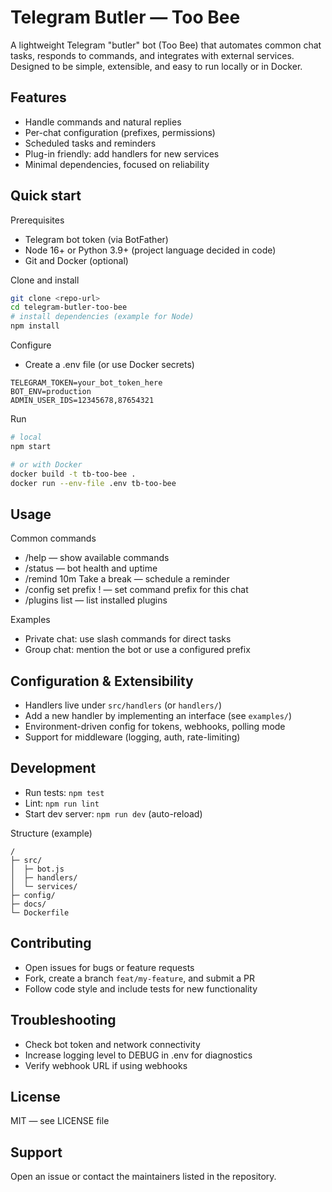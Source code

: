 # Telegram Butler — Too Bee

A lightweight Telegram "butler" bot (Too Bee) that automates common chat tasks, responds to commands, and integrates with external services. Designed to be simple, extensible, and easy to run locally or in Docker.

## Features

- Handle commands and natural replies
- Per-chat configuration (prefixes, permissions)
- Scheduled tasks and reminders
- Plug-in friendly: add handlers for new services
- Minimal dependencies, focused on reliability

## Quick start

Prerequisites

- Telegram bot token (via BotFather)
- Node 16+ or Python 3.9+ (project language decided in code)
- Git and Docker (optional)

Clone and install

```bash
git clone <repo-url>
cd telegram-butler-too-bee
# install dependencies (example for Node)
npm install
```

Configure

- Create a .env file (or use Docker secrets)

```
TELEGRAM_TOKEN=your_bot_token_here
BOT_ENV=production
ADMIN_USER_IDS=12345678,87654321
```

Run

```bash
# local
npm start

# or with Docker
docker build -t tb-too-bee .
docker run --env-file .env tb-too-bee
```

## Usage

Common commands

- /help — show available commands
- /status — bot health and uptime
- /remind 10m Take a break — schedule a reminder
- /config set prefix ! — set command prefix for this chat
- /plugins list — list installed plugins

Examples

- Private chat: use slash commands for direct tasks
- Group chat: mention the bot or use a configured prefix

## Configuration & Extensibility

- Handlers live under `src/handlers` (or `handlers/`)
- Add a new handler by implementing an interface (see `examples/`)
- Environment-driven config for tokens, webhooks, polling mode
- Support for middleware (logging, auth, rate-limiting)

## Development

- Run tests: `npm test`
- Lint: `npm run lint`
- Start dev server: `npm run dev` (auto-reload)

Structure (example)

```
/
├─ src/
│  ├─ bot.js
│  ├─ handlers/
│  └─ services/
├─ config/
├─ docs/
└─ Dockerfile
```

## Contributing

- Open issues for bugs or feature requests
- Fork, create a branch `feat/my-feature`, and submit a PR
- Follow code style and include tests for new functionality

## Troubleshooting

- Check bot token and network connectivity
- Increase logging level to DEBUG in .env for diagnostics
- Verify webhook URL if using webhooks

## License

MIT — see LICENSE file

## Support

Open an issue or contact the maintainers listed in the repository.
